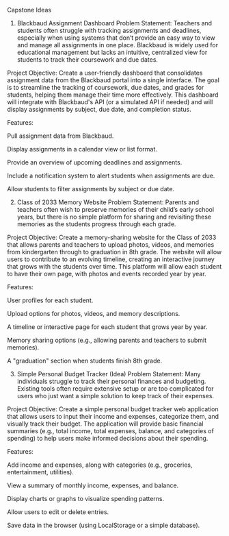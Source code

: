 Capstone Ideas
1. Blackbaud Assignment Dashboard
Problem Statement:
Teachers and students often struggle with tracking assignments and deadlines, especially when using systems that don’t provide an easy way to view and manage all assignments in one place. Blackbaud is widely used for educational management but lacks an intuitive, centralized view for students to track their coursework and due dates.

Project Objective:
Create a user-friendly dashboard that consolidates assignment data from the Blackbaud portal into a single interface. The goal is to streamline the tracking of coursework, due dates, and grades for students, helping them manage their time more effectively. This dashboard will integrate with Blackbaud's API (or a simulated API if needed) and will display assignments by subject, due date, and completion status.

Features:

Pull assignment data from Blackbaud.

Display assignments in a calendar view or list format.

Provide an overview of upcoming deadlines and assignments.

Include a notification system to alert students when assignments are due.

Allow students to filter assignments by subject or due date.

2. Class of 2033 Memory Website
Problem Statement:
Parents and teachers often wish to preserve memories of their child’s early school years, but there is no simple platform for sharing and revisiting these memories as the students progress through each grade.

Project Objective:
Create a memory-sharing website for the Class of 2033 that allows parents and teachers to upload photos, videos, and memories from kindergarten through to graduation in 8th grade. The website will allow users to contribute to an evolving timeline, creating an interactive journey that grows with the students over time. This platform will allow each student to have their own page, with photos and events recorded year by year.

Features:

User profiles for each student.

Upload options for photos, videos, and memory descriptions.

A timeline or interactive page for each student that grows year by year.

Memory sharing options (e.g., allowing parents and teachers to submit memories).

A "graduation" section when students finish 8th grade.

3. Simple Personal Budget Tracker (Idea)
Problem Statement:
Many individuals struggle to track their personal finances and budgeting. Existing tools often require extensive setup or are too complicated for users who just want a simple solution to keep track of their expenses.

Project Objective:
Create a simple personal budget tracker web application that allows users to input their income and expenses, categorize them, and visually track their budget. The application will provide basic financial summaries (e.g., total income, total expenses, balance, and categories of spending) to help users make informed decisions about their spending.

Features:

Add income and expenses, along with categories (e.g., groceries, entertainment, utilities).

View a summary of monthly income, expenses, and balance.

Display charts or graphs to visualize spending patterns.

Allow users to edit or delete entries.

Save data in the browser (using LocalStorage or a simple database).